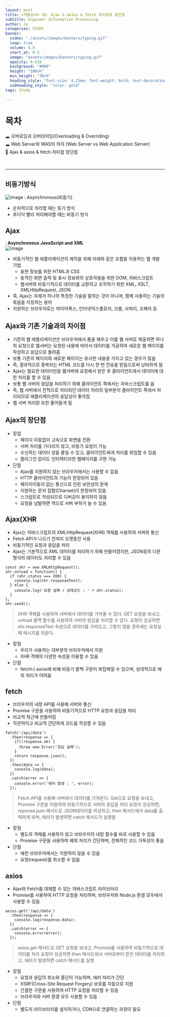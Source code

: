```yaml
---
layout: post
title: <개발상식> 16. Ajax & axios & fetch 차이점과 장단점
subtitle: Engineer Information Processing
author: Jo
categories: STUDY
banner:
  video: "./assets/images/banners/typing.gif"
  loop: true
  volume: 0.8
  start_at: 8.5
  image: "assets/images/banners/typing.gif"
  opacity: 0.618
  background: "#000"
  height: "100vh"
  min_height: "38vh"
  heading_style: "font-size: 4.25em; font-weight: bold; text-decoration: underline"
  subheading_style: "color: gold"
tags: Study

---
```


# 목차
🕳 오버로딩과 오버라이딩(Overloading & Overriding) <br>
🕳 Web Server와 WAS의 차이 (Web Server vs Web Application Server) <br>
📌 Ajax & axios & fetch 차이점 장단점 <br>

<br>
<hr>

## 비동기방식
![image](https://github.com/CheeseYoung/Cheeseyoung.github.io/assets/132384527/31a174dc-ea83-400a-a458-ad3a2c84ba0e)
: Asynchronous(비동기)
- 순차적으로 처리할 때는 동기 방식
- 후다닥 빨리 처리해야할 때는 비동기 방식

## Ajax
:<b> Asynchronous JavaScript and XML </b><br>
![image](https://github.com/CheeseYoung/Cheeseyoung.github.io/assets/132384527/494c9a6a-9e15-437d-ba91-de9f805507cd)
- 비동기적인 웹 애플리케이션의 제작을 위해 아래와 같은 조합을 이용하는 웹 개발 기법
  - 표현 정보를 위한 HTML과 CSS
  - 동적인 화면 출력 및 표시 정보와의 상호작용을 위한 DOM, 자바스크립트
  - 웹서버와 비동기적으로 데이터를 교환하고 조작하기 위한 XML, XSLT, XMLHttpRequest, JSON
- 즉, Ajax는 자체가 하나의 특정한 기술을 말하는 것이 아니며, 함께 사용하는 기술의 묶음을 지칭하는 용어
- 지원하는 브라우저로는 파이어폭스, 인터넷익스플로러, 크롬, 사파리, 오페라 등

## Ajax와 기존 기술과의 차이점
- 기존의 웹 애플리케이션은 브라우저에서 폼을 채우고 이를 웹 서버로 제출하면 하나의 요청으로
  웹서버는 요청된 내용에 따라서 데이터를 가공하여 새로운 웹 페이지를 작성하고 응답으로 돌려줌
- 보통 기존의 페이지와 새로운 페이지는 유사한 내용을 가지고 있는 경우가 많음
- 즉, 결과적으로 중복되는 HTML 코드를 다시 한 번 전송을 받음으로써 낭비하게 됨
- Ajax는 필요한 데이터만을 웹서버에 요청해서 받은 후 클라이언트에서 데이터에 대한 처리를 할 수 있음
- 보통 웹 서버의 응답을 처리하기 위해 클라이언트 쪽에서는 자바스크립트를 씀
- 즉, 웹 서버에서 전적으로 처리되던 데이터 처리의 일부분이 클라이언트 쪽에서 처리되므로 애플리케이션의 응답성이 좋아짐
- 웹 서버 처리량 또한 줄어들게 됨

## Ajax의 장단점
- 장점
  - 페이지 이동없이 고속으로 화면을 전환
  - 서버 처리를 기다리지 않고, 비동기 요청이 가능
  - 수신하는 데이터 양을 줄일 수 있고, 클라이언트에게 처리를 위임할 수 있음
  - 플러그인 없이도 인터렉티브한 웹페이지를 구현 가능
- 단점
  - Ajax를 지원하지 않는 브라우저에서는 사용할 수 없음
  - HTTP 클라이언트의 기능이 한정되어 있음
  - 페이지이동이 없는 통신으로 인한 보안상의 문제
  - 지원하는 문자 집합(Charset)이 한정되어 있음
  - 스크립트로 작성되므로 디버깅이 용이하지 않음
  - 요청을 남발하면 역으로 서버 부하가 늘 수 있음


## Ajax(XHR
- Ajax는 자바스크립트의 XMLHttpRequest(XHR) 객체를 사용하여 서버와 통신
- Fetch API가 나오기 전까지 오랫동안 사용
-  비동기적인 요청과 응답을 처리
-  Ajax는 기본적으로 XML 데이터를 처리하기 위해 만들어졌지만, JSON등의 다른 형식의 데이터도 처리할 수 있음
```XHR 예시
const xhr = new XMLHttpRequest();
xhr.onload = function() {
  if (xhr.status === 200) {
    console.log(xhr.responseText);
  } else {
    console.log('요청 실패 / 상태코드 : ' + xhr.status);
  }
};
xhr.send();
```
> XHR 객체를 사용하여 서버에서 데이터를 가져올 수 있다.
> GET 요청을 보내고, onload 콜백 함수를 사용하여 서버의 응답을 처리할 수 있다.
> 요청이 성공하면 xhr.responseText 속성으로 데이터를 가져오고, 그렇지 않을 경우에는 요청실패 메시지를 띄운다.
- 장점
  - 우리가 사용하는 대부분의 브라우저에서 지원
  - XHR 객체의 다양한 속성을 이용할 수 있음
- 단점
  - fetch나 axios에 비해 비동기 콜백 구문이 복잡해질 수 있으며, 상대적으로 예외 처리가 어려움


## fetch
- 브라우저의 내장 API를 사용해 서버와 통신
- Promise 구문을 사용하여 비동기적으로 HTTP 요청과 응답을 처리
- 비교적 최근에 만들어짐
- 직관적이고 비교적 간단하게 코드를 작성할 수 있음
```fetch 예시
fetch('/api/data')
  .then(response => {
    if(!response.ok) {
      throw new Error('응답 실패');
    }
    return response.json();
  })
  .then(data => {
    console.log(data);
  })
  .catch(error => {
    console.error('에러 발생 : ', error);
  });
```
> Fetch API를 사용해 서버에서 데이터를 가져온다. Get으로 요청을 보내고, Promise 구문을 이용하여 비동기적으로 서버의 응답을 처리
> 요청이 성공하면, reponse.json 메서드로 JSON데이터를 파싱하고, then 메서드에서 data를 출력하게 되며,
> 에러가 발생하면 catch 메서드가 실행됨
- 장점
  - 별도의 객체를 사용하지 않고 브라우저의 내장 함수를 바로 사용할 수 있음
  - Promise 구문을 사용하여 예외 처리가 간단하며, 전체적인 코드 가독성이 좋음
- 단점
  - 예전 브라우저에서는 지원하지 않을 수 있음
  - 요청(request)를 취소할 수 없음


## axios
- Ajax와 Fetch를 대체할 수 있는 자바스크립트 라이브러리
- Promise를 사용하여 HTTP 요청을 처리하며, 브라우저와 Node.js 환경 모두에서 사용할 수 있음
```axios 예시
axios.get('/api/data')
  .then(response => {
    console.log(response.data);
  })
  .catch(error => {
    console.error(error);
  });
```
> axios.get 메서드로 GET 요청을 보내고, Promise를 사용하여 비동기적으로 데이터를 처리
> 요청이 성공하면 then 메서드에서 서버로부터 받은 데이터를 처리하고,
> 에러가 발생하면 catch 메서드를 실행
- 장점
  - 요청과 응답의 취소와 중단이 가능하며, 에러 처리가 간단
  - XSRF(Cross-Site Request Forgery) 보호를 자동으로 지원
  - 간결한 구문을 사용하여 HTTP 요청을 처리할 수 있음
  - 브라우저와 서버 환경 모두 사용할 수 있음
- 단점
  - 별도의 라이브러리를 설치하거나, CDN으로 연결하는 과정이 필요



















